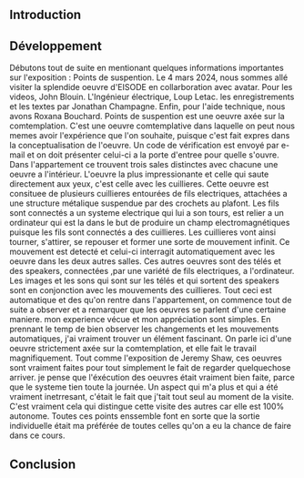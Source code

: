 ## Introduction



## Développement
Débutons tout de suite en mentionant quelques informations importantes sur l'exposition : Points de suspention. Le 4 mars 2024, nous sommes allé visiter la splendide oeuvre d'EISODE en collarboration avec avatar. Pour les videos, John Blouin. L'Ingénieur électrique, Loup Letac. les enregistrements et les textes par Jonathan Champagne. Enfin, pour l'aide technique, nous avons Roxana Bouchard. Points de suspention est une oeuvre axée sur la comtemplation. C'est une oeuvre comtemplative dans laquelle on peut nous memes avoir l'expérience que l'on souhaite, puisque c'est fait expres dans la conceptualisation de l'oeuvre. Un code de vérification est envoyé par e-mail et on doit présenter celui-ci a la porte d'entree pour quelle s'ouvre. Dans l'appartement ce trouvent trois sales distinctes avec chacune une oeuvre a l'intérieur. L'oeuvre la plus impressionante et celle qui saute directement aux yeux, c'est celle avec les cuillieres. Cette oeuvre est consituee de plusieurs cuillieres entourées de fils electriques, attachées a une structure métalique suspendue par des crochets au plafont. Les fils sont connectés a un systeme electrique qui lui a son tours, est relier a un ordinateur qui est la dans le but de produire un champ electromagnétiques puisque les fils sont connectés a des cuillieres. Les cuillieres vont ainsi tourner, s'attirer, se repouser et former une sorte de mouvement infinit. Ce mouvement est detecté et celui-ci interragit automatiquement avec les oeuvre dans les deux autres salles. Ces autres oeuvres sont des télés et des speakers, connectées ,par une variété de fils electriques, a l'ordinateur. Les images et les sons qui sont sur les télés et qui sortent des speakers sont en conjonction avec les mouvements des cuillieres. Tout ceci est automatique et des qu'on rentre dans l'appartement, on commence tout de suite a observer et a remarquer que les oeuvres se parlent d'une certaine maniere. mon experience vécue et mon appréciation sont simples. En prennant le temp de bien observer les changements et les mouvements automatiques, j'ai vraiment trouver un élément fascinant. On parle ici d'une oeuvre strictement axée sur la comtemplation, et elle fait le travail magnifiquement. Tout comme l'exposition de Jeremy Shaw, ces oeuvres sont vraiment faites pour tout simplement le fait de regarder quelquechose arriver. je pense que l'éxécution des oeuvres était vraiment bien faite, parce que le systeme tien toute la journée. Un aspect qui m'a plus et qui a été vraiment inetrresant, c'était le fait que j'tait tout seul au moment de la visite. C'est vraiment cela qui distingue cette visite des autres car elle est 100% autonome. Toutes ces points enssemble font en sorte que la sortie individuelle était ma préférée de toutes celles qu'on a eu la chance de faire dans ce cours. 

## Conclusion
